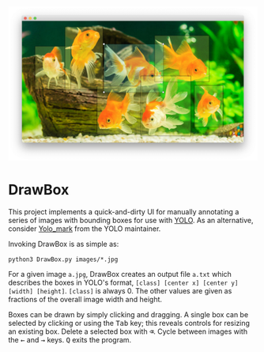![Screenshot of DrawBox](/screenshot.png?raw=true "Screenshot")

# DrawBox

This project implements a quick-and-dirty UI for manually annotating a series of images with bounding boxes for use with [YOLO][]. As an alternative, consider [Yolo_mark][] from the YOLO maintainer.

[YOLO]: https://github.com/AlexeyAB/darknet
[Yolo_mark]: https://github.com/AlexeyAB/Yolo_mark

Invoking DrawBox is as simple as:

    python3 DrawBox.py images/*.jpg

For a given image `a.jpg`, DrawBox creates an output file `a.txt` which describes the boxes in YOLO's format, `[class] [center x] [center y] [width] [height]`. `[class]` is always 0. The other values are given as fractions of the overall image width and height.

Boxes can be drawn by simply clicking and dragging. A single box can be selected by clicking or using the <kbd>Tab</kbd> key; this reveals controls for resizing an existing box. Delete a selected box with <kbd>⌫</kbd>. Cycle between images with the <kbd>←</kbd> and <kbd>→</kbd> keys. <kbd>Q</kbd> exits the program.
